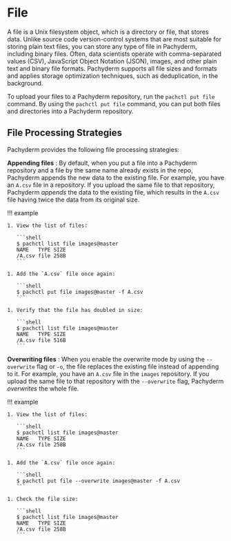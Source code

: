 # File

A file is a Unix filesystem object, which is a directory or
file, that stores data. Unlike source code
version-control systems that are most suitable for storing plain text
files, you can store any type of file in Pachyderm, including
binary files. Often, data scientists operate with
comma-separated values (CSV), JavaScript Object Notation (JSON),
images, and other plain text and binary file
formats. Pachyderm supports all file sizes and formats and applies
storage optimization techniques, such as deduplication, in the
background.

To upload your files to a Pachyderm repository, run the
`pachctl put file` command. By using the `pachctl put file`
command, you can put both files and directories into a Pachyderm repository.

## File Processing Strategies

Pachyderm provides the following file processing strategies:

**Appending files**
:   By default, when you put a file into a Pachyderm repository and a
    file by the same name already exists in the repo, Pachyderm appends
    the new data to the existing file.
    For example, you have an `A.csv` file in a repository. If you upload the
    same file to that repository, Pachyderm *appends* the data to the existing
    file, which results in the `A.csv` file having twice the data from its
    original size.

!!! example

    1. View the list of files:

       ```shell
       $ pachctl list file images@master
       NAME   TYPE SIZE
       /A.csv file 258B
       ```

    1. Add the `A.csv` file once again:

       ```shell
       $ pachctl put file images@master -f A.csv
       ```

    1. Verify that the file has doubled in size:

       ```shell
       $ pachctl list file images@master
       NAME   TYPE SIZE
       /A.csv file 516B
       ```

**Overwriting files**
:   When you enable the overwrite mode by using the `--overwrite`
    flag or `-o`, the file replaces the existing file instead of appending to
    it. For example, you have an `A.csv` file in the `images` repository.
    If you upload the same file to that repository with the
    `--overwrite` flag, Pachyderm *overwrites* the whole file.

!!! example

    1. View the list of files:

       ```shell
       $ pachctl list file images@master
       NAME   TYPE SIZE
       /A.csv file 258B
       ```

    1. Add the `A.csv` file once again:

       ```shell
       $ pachctl put file --overwrite images@master -f A.csv
       ```

    1. Check the file size:

       ```shell
       $ pachctl list file images@master
       NAME   TYPE SIZE
       /A.csv file 258B
       ```
